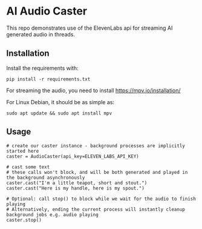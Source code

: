 # AI Audio Caster
This repo demonstrates use of the ElevenLabs api for streaming AI generated audio in threads.

## Installation
Install the requirements with:
```
pip install -r requirements.txt
```

For streaming the audio, you need to install https://mpv.io/installation/

For Linux Debian, it should be as simple as:
```
sudo apt update && sudo apt install mpv
```

## Usage
```
# create our caster instance - background processes are implicitly started here
caster = AudioCaster(api_key=ELEVEN_LABS_API_KEY)

# cast some text
# these calls won't block, and will be both generated and played in the background asynchronously
caster.cast("I'm a little teapot, short and stout.")
caster.cast("Here is my handle, here is my spout.")

# Optional: call stop() to block while we wait for the audio to finish playing
# Alternatively, ending the current process will instantly cleanup background jobs e.g. audio playing
caster.stop()
```
